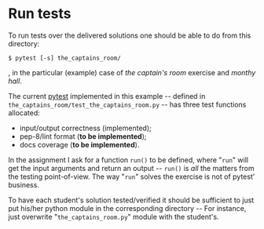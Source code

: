 # Run tests

To run tests over the delivered solutions one should be able to do from this directory:
```
$ pytest [-s] the_captains_room/
```
, in the particular (example) case of _the captain's room_ exercise and _monthy hall_.

The current [pytest](https://docs.pytest.org/en/latest/) implemented in this example
-- defined in `the_captains_room/test_the_captains_room.py` -- has three test functions
allocated:

* input/output correctness (implemented);
* pep-8/lint format (**to be implemented**);
* docs coverage (**to be implemented**).

In the assignment I ask for a function `run()` to be defined, where "`run`" will
get the input arguments and return an output -- `run()` is _all_ the matters from
the testing point-of-view. The way "`run`" solves the exercise is not of pytest'
business.

To have each student's solution tested/verified it should be sufficient to just put
his/her python module in the corresponding directory -- For instance, just overwrite
"`the_captains_room.py`" module with the student's.
